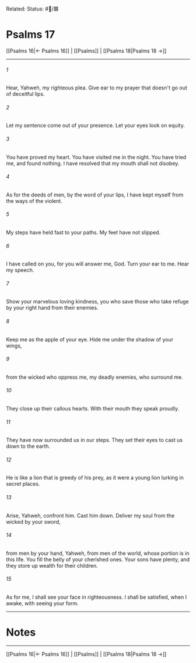 Related:
Status: #📖/🟥
# Psalms 17

[[Psalms 16|← Psalms 16]] | [[Psalms]] | [[Psalms 18|Psalms 18 →]]
***



###### 1 
Hear, Yahweh, my righteous plea. Give ear to my prayer that doesn't go out of deceitful lips. 

###### 2 
Let my sentence come out of your presence. Let your eyes look on equity. 

###### 3 
You have proved my heart. You have visited me in the night. You have tried me, and found nothing. I have resolved that my mouth shall not disobey. 

###### 4 
As for the deeds of men, by the word of your lips, I have kept myself from the ways of the violent. 

###### 5 
My steps have held fast to your paths. My feet have not slipped. 

###### 6 
I have called on you, for you will answer me, God. Turn your ear to me. Hear my speech. 

###### 7 
Show your marvelous loving kindness, you who save those who take refuge by your right hand from their enemies. 

###### 8 
Keep me as the apple of your eye. Hide me under the shadow of your wings, 

###### 9 
from the wicked who oppress me, my deadly enemies, who surround me. 

###### 10 
They close up their callous hearts. With their mouth they speak proudly. 

###### 11 
They have now surrounded us in our steps. They set their eyes to cast us down to the earth. 

###### 12 
He is like a lion that is greedy of his prey, as it were a young lion lurking in secret places. 

###### 13 
Arise, Yahweh, confront him. Cast him down. Deliver my soul from the wicked by your sword, 

###### 14 
from men by your hand, Yahweh, from men of the world, whose portion is in this life. You fill the belly of your cherished ones. Your sons have plenty, and they store up wealth for their children. 

###### 15 
As for me, I shall see your face in righteousness. I shall be satisfied, when I awake, with seeing your form.

---
# Notes


***
[[Psalms 16|← Psalms 16]] | [[Psalms]] | [[Psalms 18|Psalms 18 →]]

